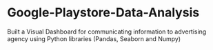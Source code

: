 # Google-Playstore-Data-Analysis
Built a Visual Dashboard for communicating information to advertising agency using Python libraries (Pandas, Seaborn and Numpy)
